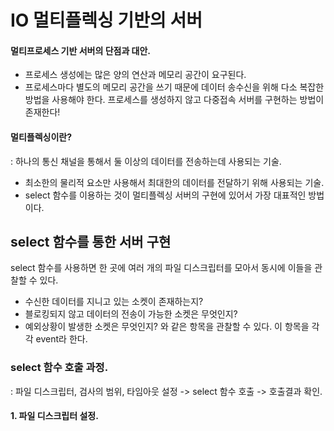 # IO 멀티플렉싱 기반의 서버

#### 멀티프로세스 기반 서버의 단점과 대안.

 - 프로세스 생성에는 많은 양의 연산과 메모리 공간이 요구된다.
 - 프로세스마다 별도의 메모리 공간을 쓰기 때문에 데이터 송수신을 위해 다소 복잡한 방법을 사용해야 한다.
프로세스를 생성하지 않고 다중접속 서버를 구현하는 방법이 존재한다!

#### 멀티플렉싱이란?
 : 하나의 통신 채널을 통해서 둘 이상의 데이터를 전송하는데 사용되는 기술.

 - 최소한의 물리적 요소만 사용해서 최대한의 데이터를 전달하기 위해 사용되는 기술.
 - select 함수를 이용하는 것이 멀티플렉싱 서버의 구현에 있어서 가장 대표적인 방법이다.
 
## select 함수를 통한 서버 구현

select 함수를 사용하면 한 곳에 여러 개의 파일 디스크립터를 모아서 동시에 이들을 관찰할 수 있다.

 - 수신한 데이터를 지니고 있는 소켓이 존재하는지?
 - 블로킹되지 않고 데이터의 전송이 가능한 소켓은 무엇인지?
 - 예외상황이 발생한 소켓은 무엇인지?
와 같은 항목을 관찰할 수 있다. 이 항목을 각각 event라 한다.

### select 함수 호출 과정.
 : 파일 디스크립터, 검사의 범위, 타임아웃 설정 -> select 함수 호출 -> 호출결과 확인.
 
#### 1. 파일 디스크립터 설정.
